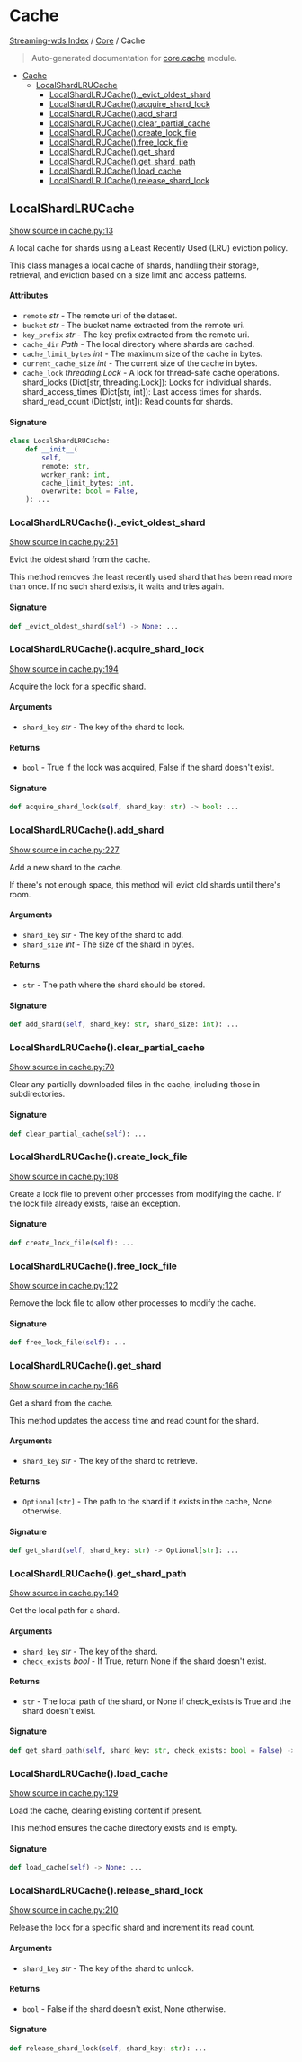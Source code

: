 # Cache

[Streaming-wds Index](../README.md#streaming-wds-index) / [Core](./index.md#core) / Cache

> Auto-generated documentation for [core.cache](../../streaming_wds/core/cache.py) module.

- [Cache](#cache)
  - [LocalShardLRUCache](#localshardlrucache)
    - [LocalShardLRUCache()._evict_oldest_shard](#localshardlrucache()_evict_oldest_shard)
    - [LocalShardLRUCache().acquire_shard_lock](#localshardlrucache()acquire_shard_lock)
    - [LocalShardLRUCache().add_shard](#localshardlrucache()add_shard)
    - [LocalShardLRUCache().clear_partial_cache](#localshardlrucache()clear_partial_cache)
    - [LocalShardLRUCache().create_lock_file](#localshardlrucache()create_lock_file)
    - [LocalShardLRUCache().free_lock_file](#localshardlrucache()free_lock_file)
    - [LocalShardLRUCache().get_shard](#localshardlrucache()get_shard)
    - [LocalShardLRUCache().get_shard_path](#localshardlrucache()get_shard_path)
    - [LocalShardLRUCache().load_cache](#localshardlrucache()load_cache)
    - [LocalShardLRUCache().release_shard_lock](#localshardlrucache()release_shard_lock)

## LocalShardLRUCache

[Show source in cache.py:13](../../streaming_wds/core/cache.py#L13)

A local cache for shards using a Least Recently Used (LRU) eviction policy.

This class manages a local cache of shards, handling their storage, retrieval,
and eviction based on a size limit and access patterns.

#### Attributes

- `remote` *str* - The remote uri of the dataset.
- `bucket` *str* - The bucket name extracted from the remote uri.
- `key_prefix` *str* - The key prefix extracted from the remote uri.
- `cache_dir` *Path* - The local directory where shards are cached.
- `cache_limit_bytes` *int* - The maximum size of the cache in bytes.
- `current_cache_size` *int* - The current size of the cache in bytes.
- `cache_lock` *threading.Lock* - A lock for thread-safe cache operations.
shard_locks (Dict[str, threading.Lock]): Locks for individual shards.
shard_access_times (Dict[str, int]): Last access times for shards.
shard_read_count (Dict[str, int]): Read counts for shards.

#### Signature

```python
class LocalShardLRUCache:
    def __init__(
        self,
        remote: str,
        worker_rank: int,
        cache_limit_bytes: int,
        overwrite: bool = False,
    ): ...
```

### LocalShardLRUCache()._evict_oldest_shard

[Show source in cache.py:251](../../streaming_wds/core/cache.py#L251)

Evict the oldest shard from the cache.

This method removes the least recently used shard that has been read more than once.
If no such shard exists, it waits and tries again.

#### Signature

```python
def _evict_oldest_shard(self) -> None: ...
```

### LocalShardLRUCache().acquire_shard_lock

[Show source in cache.py:194](../../streaming_wds/core/cache.py#L194)

Acquire the lock for a specific shard.

#### Arguments

- `shard_key` *str* - The key of the shard to lock.

#### Returns

- `bool` - True if the lock was acquired, False if the shard doesn't exist.

#### Signature

```python
def acquire_shard_lock(self, shard_key: str) -> bool: ...
```

### LocalShardLRUCache().add_shard

[Show source in cache.py:227](../../streaming_wds/core/cache.py#L227)

Add a new shard to the cache.

If there's not enough space, this method will evict old shards until there's room.

#### Arguments

- `shard_key` *str* - The key of the shard to add.
- `shard_size` *int* - The size of the shard in bytes.

#### Returns

- `str` - The path where the shard should be stored.

#### Signature

```python
def add_shard(self, shard_key: str, shard_size: int): ...
```

### LocalShardLRUCache().clear_partial_cache

[Show source in cache.py:70](../../streaming_wds/core/cache.py#L70)

Clear any partially downloaded files in the cache, including those in subdirectories.

#### Signature

```python
def clear_partial_cache(self): ...
```

### LocalShardLRUCache().create_lock_file

[Show source in cache.py:108](../../streaming_wds/core/cache.py#L108)

Create a lock file to prevent other processes from modifying the cache.
If the lock file already exists, raise an exception.

#### Signature

```python
def create_lock_file(self): ...
```

### LocalShardLRUCache().free_lock_file

[Show source in cache.py:122](../../streaming_wds/core/cache.py#L122)

Remove the lock file to allow other processes to modify the cache.

#### Signature

```python
def free_lock_file(self): ...
```

### LocalShardLRUCache().get_shard

[Show source in cache.py:166](../../streaming_wds/core/cache.py#L166)

Get a shard from the cache.

This method updates the access time and read count for the shard.

#### Arguments

- `shard_key` *str* - The key of the shard to retrieve.

#### Returns

- `Optional[str]` - The path to the shard if it exists in the cache, None otherwise.

#### Signature

```python
def get_shard(self, shard_key: str) -> Optional[str]: ...
```

### LocalShardLRUCache().get_shard_path

[Show source in cache.py:149](../../streaming_wds/core/cache.py#L149)

Get the local path for a shard.

#### Arguments

- `shard_key` *str* - The key of the shard.
- `check_exists` *bool* - If True, return None if the shard doesn't exist.

#### Returns

- `str` - The local path of the shard, or None if check_exists is True and the shard doesn't exist.

#### Signature

```python
def get_shard_path(self, shard_key: str, check_exists: bool = False) -> str: ...
```

### LocalShardLRUCache().load_cache

[Show source in cache.py:129](../../streaming_wds/core/cache.py#L129)

Load the cache, clearing existing content if present.

This method ensures the cache directory exists and is empty.

#### Signature

```python
def load_cache(self) -> None: ...
```

### LocalShardLRUCache().release_shard_lock

[Show source in cache.py:210](../../streaming_wds/core/cache.py#L210)

Release the lock for a specific shard and increment its read count.

#### Arguments

- `shard_key` *str* - The key of the shard to unlock.

#### Returns

- `bool` - False if the shard doesn't exist, None otherwise.

#### Signature

```python
def release_shard_lock(self, shard_key: str): ...
```
